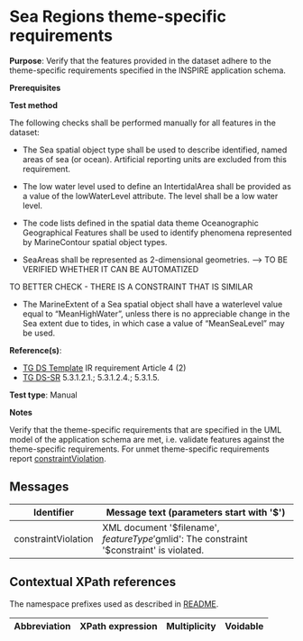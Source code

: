 # Sea Regions theme-specific requirements

**Purpose**: Verify that the features provided in the dataset adhere to the theme-specific requirements specified in the INSPIRE application schema.

**Prerequisites**

**Test method**

The following checks shall be performed manually for all features in the dataset:

* The Sea spatial object type shall be used to describe identified, named areas of sea (or ocean). Artificial reporting units are excluded from this requirement.

* The low water level used to define an IntertidalArea shall be provided as a value of the lowWaterLevel attribute. The level shall be a low water level.

* The code lists defined in the spatial data theme Oceanographic Geographical Features shall be used to identify phenomena represented by MarineContour spatial object types.

* SeaAreas shall be represented as 2-dimensional geometries. --> TO BE VERIFIED WHETHER IT CAN BE AUTOMATIZED

TO BETTER CHECK - THERE IS A CONSTRAINT THAT IS SIMILAR
* The MarineExtent of a Sea spatial object shall have a waterlevel value equal to “MeanHighWater”, unless there is no appreciable change in the Sea extent due to tides, in which case a value of “MeanSeaLevel” may be used.


**Reference(s)**: 

* [TG DS Template](./README.md#ref_TG_DS_tmpl) IR requirement Article 4 (2)
* [TG DS-SR](./README.md#ref_TG_DS_SR) 5.3.1.2.1.; 5.3.1.2.4.; 5.3.1.5.

**Test type**: Manual

**Notes** 

Verify that the theme-specific requirements that are specified in the UML model of the application schema are met, i.e. validate features against the theme-specific requirements. For unmet theme-specific requirements report [constraintViolation](#constraintViolation).

## Messages

Identifier  |  Message text (parameters start with '$')
---------------------------------------------------------- | -------------------------------------------------------------------------
constraintViolation <a name="constraintViolation"/>  |  XML document '$filename', $featureType '$gmlid': The constraint '$constraint' is violated.

## Contextual XPath references

The namespace prefixes used as described in [README](./README.md#namespaces).

Abbreviation                                               |  XPath expression				|Multiplicity       |Voidable
---------------------------------------------------------- | -------------------------------|-------------------|---------
